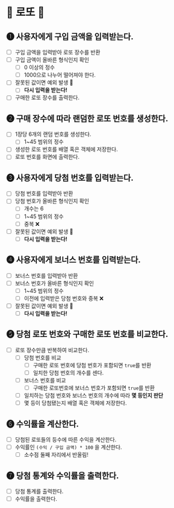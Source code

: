 # 🎱 로또 🎱

## ➊ 사용자에게 구입 금액을 입력받는다.
- [ ] 구입 금액을 입력받아 로또 장수를 반환
- [ ] 구입 금액이 올바른 형식인지 확인
    - [ ] 0 이상의 정수
    - [ ] 1000으로 나누어 떨어져야 한다.
- [ ] 잘못된 값이면 예외 발생 🚨
    - [ ] **다시 입력을 받는다!**
- [ ] 구매한 로또 장수를 출력한다.

## ➋ 구매 장수에 따라 랜덤한 로또 번호를 생성한다.
- [ ] 1장당 6개의 랜덤 번호를 생성한다.
    - [ ] 1~45 범위의 정수
- [ ] 생성한 로또 번호를 배열 혹은 객체에 저장한다.
- [ ] 로또 번호를 화면에 출력한다.

## ➌ 사용자에게 당첨 번호를 입력받는다.
- [ ] 당첨 번호를 입력받아 반환
- [ ] 당첨 번호가 올바른 형식인지 확인
    - [ ] 개수는 6
    - [ ] 1~45 범위의 정수
    - [ ] 중복 ❌
- [ ] 잘못된 값이면 예외 발생 🚨
    - [ ] **다시 입력을 받는다!**

## ➍ 사용자에게 보너스 번호를 입력받는다.
- [ ] 보너스 번호를 입력받아 반환
- [ ] 보너스 번호가 올바른 형식인지 확인
    - [ ] 1~45 범위의 정수
    - [ ] 이전에 입력받은 당첨 번호와 중복 ❌
- [ ] 잘못된 값이면 예외 발생 🚨
    - [ ] **다시 입력을 받는다!**

## ➎ 당첨 로또 번호와 구매한 로또 번호를 **비교**한다.
- [ ] 로또 장수만큼 반복하여 비교한다.
    - [ ] 당첨 번호를 비교
        - [ ] 구매한 로또 번호에 당첨 번호가 포함되면 `true`를 반환
        - [ ] 일치한 당첨 번호의 개수를 센다.
    - [ ] 보너스 번호를 비교
        - [ ] 구매한 로또번호에 보너스 번호가 포함되면 `true`를 반환
    - [ ] 일치하는 당첨 번호와 보너스 번호의 개수에 따라 **몇 등인지 판단**
    - [ ] 몇 등이 당첨됐는지 배열 혹은 객체에 저장한다.

## ➏ 수익률을 계산한다.
- [ ] 당첨된 로또들의 등수에 따른 수익을 계산한다.
- [ ] 수익률인 `(수익 / 구입 금액) * 100` 을 계산한다.
    - [ ] 소수점 둘째 자리에서 반올림!

## ➐ 당첨 통계와 수익률을 출력한다.
- [ ] 당첨 통계를 출력한다.
- [ ] 수익률을 출력한다.